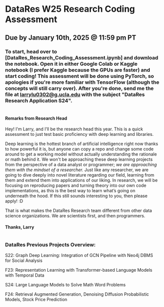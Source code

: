 # DataRes W25 Research Coding Assessment

## Due by January 10th, 2025 @ 11:59 pm PT

### To start, head over to [DataRes_Research_Coding_Assessment.ipynb] and download the notebook. Open it in either Google Colab or Kaggle notebook (I prefer Kaggle because the GPUs are faster) and start coding! This assessment will be done using PyTorch, so apologies if you're more familiar with TensorFlow (although the concepts will still carry over). After you're done, send me the file at larrylu0302@g.ucla.edu with the subject "DataRes Research Application S24".

#

#### Remarks from Research Head

Hey! I'm Larry, and I'll be the research head this year.  This is a quick assessment to just test basic proficiency with deep learning and libraries.

Deep learning is the hottest branch of artificial intelligence right now thanks to how powerful it is, but anyone can copy a repo and change some code around to get a working model without actually understanding the rationale or math behind it. We won't be approaching these deep learning projects from the perspective of a data analyst or programmer; *we are approaching them with the mindset of a researcher.* Just like any researcher, we are going to dive deeply into novel literature regarding our field, learning from them and extend them into applications of our liking. In research, we will be focusing on reproducing papers and turning theory into our own code implementations, as this is the best way to learn what’s going on underneath the hood. If this still sounds interesting to you, then please apply! :D

That is what makes the DataRes Research team different from other data science organizations. We are scientists first, and then programmers.

#### Thanks, Larry

#
### DataRes Previous Projects Overview:
  
  S22: Graph Deep Learning: Integration of GCN Pipeline with Neo4j DBMS for Social Analysis
  
  F23: Representation Learning with Transformer-based Language Models with Temporal Data

  S24: Large Language Models to Solve Math Word Problems

  F24: Retrieval Augmented Generation, Denoising Diffusion Probabilistic Models, Stock Price Prediction
  

  [ResearchApps.ipynb]: ResearchApps.ipynb

